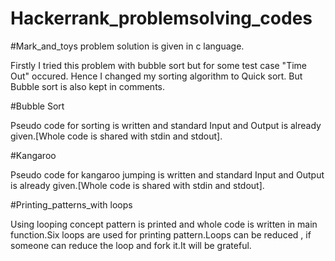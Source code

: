 # Hackerrank_problemsolving_codes

#Mark_and_toys problem solution is given in c language.


Firstly I tried this problem with bubble sort but for some test case "Time Out" occured.
Hence I changed my sorting algorithm to Quick sort.
But Bubble sort is also kept in comments. 

#Bubble Sort

Pseudo code for sorting is written and standard Input and Output is already given.[Whole code is shared with stdin and stdout].

#Kangaroo

Pseudo code for kangaroo jumping is written and standard Input and Output is already given.[Whole code is shared with stdin and stdout].

#Printing_patterns_with loops

Using looping concept pattern is printed and whole code is written in main function.Six loops are used for printing pattern.Loops can be reduced , if someone can reduce the loop and fork it.It will be grateful.